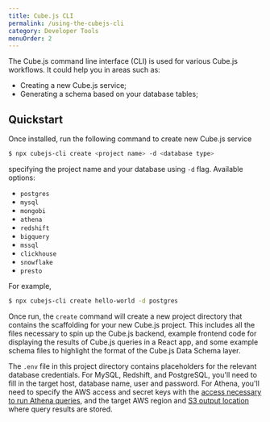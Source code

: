 ```yaml
---
title: Cube.js CLI
permalink: /using-the-cubejs-cli
category: Developer Tools
menuOrder: 2
---
```


The Cube.js command line interface (CLI) is used for various Cube.js workflows.
It could help you in areas such as:

- Creating a new Cube.js service;
- Generating a schema based on your database tables;

## Quickstart

Once installed, run the following command to create new Cube.js service

```bash
$ npx cubejs-cli create <project name> -d <database type>
```

specifying the project name and your database using `-d` flag. Available
options:

- `postgres`
- `mysql`
- `mongobi`
- `athena`
- `redshift`
- `bigquery`
- `mssql`
- `clickhouse`
- `snowflake`
- `presto`

For example,

```bash
$ npx cubejs-cli create hello-world -d postgres
```

Once run, the `create` command will create a new project directory that contains
the scaffolding for your new Cube.js project. This includes all the files
necessary to spin up the Cube.js backend, example frontend code for displaying
the results of Cube.js queries in a React app, and some example schema files to
highlight the format of the Cube.js Data Schema layer.

The `.env` file in this project directory contains placeholders for the relevant
database credentials. For MySQL, Redshift, and PostgreSQL, you'll need to fill
in the target host, database name, user and password. For Athena, you'll need to
specify the AWS access and secret keys with the [access necessary to run Athena
queries][link-athena-access], and the target AWS region and [S3 output
location][link-athena-output] where query results are stored.

[link-athena-access]: https://docs.aws.amazon.com/athena/latest/ug/access.html
[link-athena-output]: https://docs.aws.amazon.com/athena/latest/ug/querying.html
